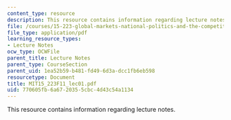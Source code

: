 ```yaml
---
content_type: resource
description: This resource contains information regarding lecture notes.
file: /courses/15-223-global-markets-national-politics-and-the-competitive-advantage-of-firms-fall-2011/770605fb6a6720355cbc4d43c54a1134_MIT15_223F11_lec01.pdf
file_type: application/pdf
learning_resource_types:
- Lecture Notes
ocw_type: OCWFile
parent_title: Lecture Notes
parent_type: CourseSection
parent_uid: 1ea52b59-b481-fd49-6d3a-dcc1fb6eb598
resourcetype: Document
title: MIT15_223F11_lec01.pdf
uid: 770605fb-6a67-2035-5cbc-4d43c54a1134
---
```

This resource contains information regarding lecture notes.


